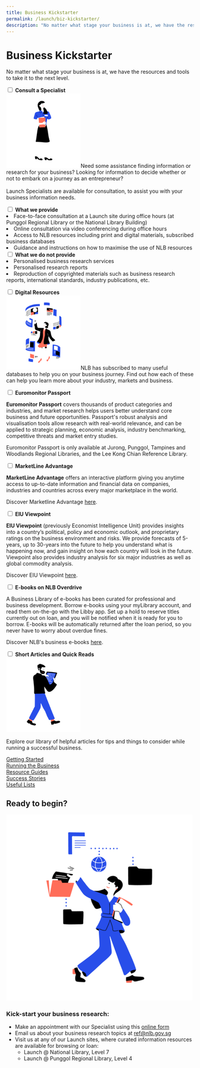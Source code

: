 ```yaml
---
title: Business Kickstarter
permalink: /launch/biz-kickstarter/
description: "No matter what stage your business is at, we have the resources and tools to take it to the next level"
---
```

# Business Kickstarter
No matter what stage your business is at, we have the resources and tools to take it to the next level.

<div class="launch-accordion"> 
    <input type="checkbox" id="specialist1">
	<label for="specialist1"><b>Consult a Specialist</b></label>
	<div class="launch-accordion-content">
        <img src="/images/launch-icons/Library-Onsite-01.png" style="width:200px">Need some assistance finding information or research for your business? Looking for information to decide whether or not to embark on a journey as an entrepreneur?<br>
<br>Launch Specialists are available for consultation, to assist you with your business information needs.<p></p>
				 <div class="launch-accordion">
					 <input type="checkbox" id="specialist2">
					 <label for="specialist2"><b>What we provide</b></label>
					 <div class="launch-accordion-content">
						 <li>Face-to-face consultation at a Launch site during office hours (at Punggol Regional Library or the National Library Building)</li>
             <li>Online consultation via video conferencing during office hours</li>
             <li>Access to NLB resources including print and digital materials, subscribed business databases</li>
             <li>Guidance and instructions on how to maximise the use of NLB resources</li>
					 </div>
				 </div>
				<div class="launch-accordion">
					 <input type="checkbox" id="specialist3">
					 <label for="specialist3"><b>What we do not provide</b></label>
					 <div class="launch-accordion-content">
<li>Personalised business research services</li>
<li>Personalised research reports</li>
<li>Reproduction of copyrighted materials such as business research reports, international standards, industry publications, etc.</li>
					 </div>
				 </div>
	</div>
</div>

<p></p>

<div class="launch-accordion"> 	
	    <input type="checkbox" id="info1">
	<label for="info1"><b>Digital Resources</b></label>
       <div class="launch-accordion-content">
<img src="/images/launch-icons/Resources-Article-01.png" style="width:200px">NLB has subscribed to many useful databases to help you on your business journey. Find out how each of these can help you learn more about your industry, markets and business.<p></p>
	<div class="launch-accordion">
					 <input type="checkbox" id="info2">
					 <label for="info2"><b>Euromonitor Passport</b></label>
					 <div class="launch-accordion-content">
						 <p><b>Euromonitor Passport</b> covers thousands of product categories and industries, and market research helps users better understand core business and future opportunities. Passport's robust analysis and visualisation tools allow research with real-world relevance, and can be applied to strategic planning, economic analysis, industry benchmarking, competitive threats and market entry studies.</p>
						 <p>Euromonitor Passport is only available at Jurong, Punggol, Tampines and Woodlands Regional Libraries, and the Lee Kong Chian Reference Library.</p>
					 </div>
				 </div>
					<div class="launch-accordion">
					 <input type="checkbox" id="info3">
					 <label for="info3"><b>MarketLine Advantage</b></label>
					 <div class="launch-accordion-content">
						 <p><b>MarketLine Advantage</b> offers an interactive platform giving you anytime access to up-to-date information and financial data on companies, industries and countries across every major marketplace in the world.</p>
						 <p>Discover Marketline Advantage <a href="https://eresources.nlb.gov.sg/Main/browse/resource/1255">here</a>.</p>
					 </div>
				 </div>
				 <div class="launch-accordion">
					 <input type="checkbox" id="info4">
					 <label for="info4"><b>EIU Viewpoint</b></label>
					 <div class="launch-accordion-content">
						 <p><b>EIU Viewpoint</b> (previously Economist Intelligence Unit) provides insights into a country’s political, policy and economic outlook, and proprietary ratings on the business environment and risks. We provide forecasts of 5-years, up to 30-years into the future to help you understand what is happening now, and gain insight on how each country will look in the future. Viewpoint also provides industry analysis for six major industries as well as global commodity analysis.</p>
						 <p>Discover EIU Viewpoint <a href="https://eresources.nlb.gov.sg/Main/browse/resource/1059">here</a>.</p>
					 </div>
				 </div>
				 <div class="launch-accordion">
					 <input type="checkbox" id="info6">
					 <label for="info6"><b>E-books on NLB Overdrive</b></label>
					 <div class="launch-accordion-content">
						 <p>A Business Library of e-books has been curated for professional and business development. Borrow e-books using your myLibrary account, and read them on-the-go with the Libby app. Set up a hold to reserve titles currently out on loan, and you will be notified when it is ready for you to borrow. E-books will be automatically returned after the loan period, so you never have to worry about overdue fines.</p>
						 <p>Discover NLB's business e-books <a href="https://nlb.overdrive.com/library/biz">here</a>.</p>
					 </div>
				 </div>
	</div>
</div>

<p></p>

<div class="launch-accordion"> 	
	    <input type="checkbox" id="content1">
	<label for="content1"><b>Short Articles and Quick Reads</b></label>
       <div class="launch-accordion-content">
				 <img src="/images/launch-icons/Ebooks-01.png" style="width:200px">
				 <p>Explore our library of helpful articles for tips and things to consider while running a successful business.</p>
<div class="row is-multiline">
  <div class="col is-one-third">
    <div class="clickbox">
      <a href="/launch/getting-started/entrepreneurship/">
        <span>Getting Started</span>
      </a>
    </div>
  </div>
  <div class="col is-one-third">
    <div class="clickbox">
      <a href="/launch/running-business/business-plan/">
        <span>Running the Business</span>
      </a>
    </div>
  </div>
   <div class="col is-one-third">
		     <div class="clickbox">
      <a href="/launch/resource-guides/">
        <span>Resource Guides</span>
      </a>
    </div>
  </div>
</div>
<div class="row is-multiline">
  <div class="col is-one-third">
    <div class="clickbox">
      <a href="/launch/stories/">
        <span>Success Stories</span>
      </a>
    </div>
  </div>
  <div class="col is-one-third">
    <div class="clickbox">
      <a href="/launch/lists/">
        <span>Useful Lists</span>
      </a>
    </div>
  </div>
</div>
	</div> 
</div>


<p></p>

## Ready to begin?

<img src="/images/launch-icons/Database-01.png" style="width:500px">

### Kick-start your business research:
- Make an appointment with our Specialist using this [online form](https://go.gov.sg/nlb-launch-consultation)
- Email us about your business research topics at&nbsp;[ref@nlb.gov.sg](mailto:ref@nlb.gov.sg?subject=Launch%20enquiry)
- Visit us at any of our Launch sites, where curated information resources are available for browsing or loan:
	- Launch @ National Library, Level 7
	- Launch @ Punggol Regional Library, Level 4
